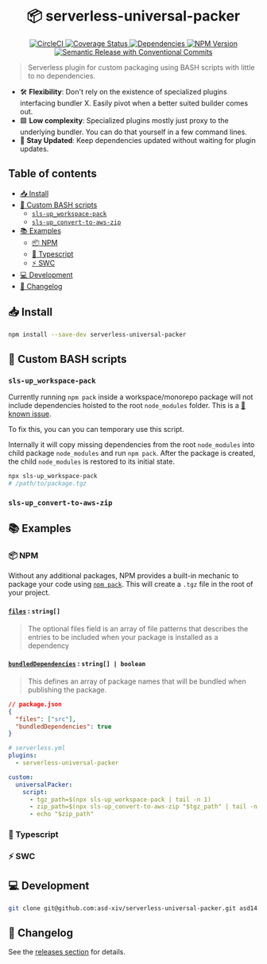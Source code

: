 <!-- markdownlint-disable first-line-h1 line-length no-inline-html -->

<h1 align="center">
  📦 serverless-universal-packer
</h1>
<p align="center">
  <a href="https://dl.circleci.com/status-badge/redirect/gh/asd-xiv/serverless-universal-packer/tree/main" target="_blank">
    <img alt="CircleCI" src="https://dl.circleci.com/status-badge/img/gh/asd-xiv/serverless-universal-packer/tree/main.svg?style=svg" />
  </a>
  <a href="https://coveralls.io/github/asd-xiv/serverless-universal-packer?branch=main" target="_blank">
    <img alt="Coverage Status" src="https://coveralls.io/repos/github/asd-xiv/serverless-universal-packer/badge.svg?branch=main" />
  </a>
  <a href="https://www.npmjs.com/package/@asd14/serverless-universal-packer?activeTab=dependencies" target="_blank">
    <img alt="Dependencies" src="https://img.shields.io/badge/dependencies-0%20packages-green">
  </a>
  <a href="https://www.npmjs.com/package/@asd14/serverless-universal-packer" target="_blank">
    <img alt="NPM Version" src="https://img.shields.io/npm/v/@asd14/serverless-universal-packer?label=npm%40latest" />
  </a>
  <a href="https://github.com/conventional-changelog/conventional-changelog/tree/master/packages/conventional-changelog-conventionalcommits" target="_blank">
    <img alt="Semantic Release with Conventional Commits" src="https://img.shields.io/badge/semantic--release-conventionalcommits-green" />
  </a>
</p>

> Serverless plugin for custom packaging using BASH scripts with little to no
> dependencies.

- 🛠️ **Flexibility**: Don't rely on the existence of specialized plugins
  interfacing bundler X. Easily pivot when a better suited builder comes out.
- 🟩 **Low complexity**: Specialized plugins mostly just proxy to the underlying
  bundler. You can do that yourself in a few command lines.
- 🔁 **Stay Updated**: Keep dependencies updated without waiting for plugin
  updates.

## Table of contents

<!-- vim-markdown-toc GFM -->

- [:inbox_tray: Install](#inbox_tray-install)
- [:wrench: Custom BASH scripts](#wrench-custom-bash-scripts)
  - [`sls-up_workspace-pack`](#sls-up_workspace-pack)
  - [`sls-up_convert-to-aws-zip`](#sls-up_convert-to-aws-zip)
- [:books: Examples](#books-examples)
  - [:package: NPM](#package-npm)
  - [:large_blue_diamond: Typescript](#large_blue_diamond-typescript)
  - [:zap: SWC](#zap-swc)
- [:computer: Development](#computer-development)
- [:scroll: Changelog](#scroll-changelog)

<!-- vim-markdown-toc -->

## :inbox_tray: Install

```bash
npm install --save-dev serverless-universal-packer
```

## :wrench: Custom BASH scripts

### `sls-up_workspace-pack`

Currently running `npm pack` inside a workspace/monorepo package will not
include dependencies hoisted to the root `node_modules` folder. This is a
[:bug: known issue](https://github.com/npm/cli/issues/3466).

To fix this, you can you can temporary use this script.

Internally it will copy missing dependencies from the root `node_modules` into
child package `node_modules` and run `npm pack`. After the package is created,
the child `node_modules` is restored to its initial state.

```bash
npx sls-up_workspace-pack
# /path/to/package.tgz
```

### `sls-up_convert-to-aws-zip`

## :books: Examples

### :package: NPM

Without any additional packages, NPM provides a built-in mechanic to package
your code using [`npm pack`][examples_npm_npm-pack]. This will create a `.tgz`
file in the root of your project.

#### [`files`][examples_npm_files] : `string[]`

> The optional files field is an array of file patterns that describes the
> entries to be included when your package is installed as a dependency

#### [`bundledDependencies`][examples_npm_bundled-dependencies] : `string[] | boolean`

> This defines an array of package names that will be bundled when publishing
> the package.

[examples_npm_npm-pack]: https://docs.npmjs.com/cli/commands/npm-pack
[examples_npm_files]:
  https://docs.npmjs.com/cli/configuring-npm/package-json#files
[examples_npm_bundled-dependencies]:
  https://docs.npmjs.com/cli/configuring-npm/package-json#bundledependencies

```json
// package.json
{
  "files": ["src"],
  "bundledDependencies": true
}
```

```yaml
# serverless.yml
plugins:
  - serverless-universal-packer

custom:
  universalPacker:
    script:
      - tgz_path=$(npx sls-up_workspace-pack | tail -n 1)
      - zip_path=$(npx sls-up_convert-to-aws-zip "$tgz_path" | tail -n 1)
      - echo "$zip_path"
```

### :large_blue_diamond: Typescript

### :zap: SWC

## :computer: Development

```bash
git clone git@github.com:asd-xiv/serverless-universal-packer.git asd14.serverless-universal-packer
```

## :scroll: Changelog

See the [releases section][changelog_releases] for details.

[changelog_releases]:
  https://github.com/asd-xiv/serverless-universal-packer/releases
